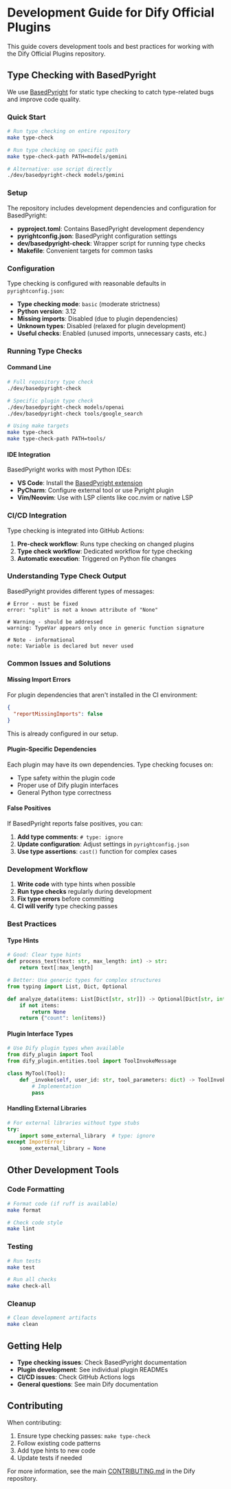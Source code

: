 # Development Guide for Dify Official Plugins

This guide covers development tools and best practices for working with the Dify Official Plugins repository.

## Type Checking with BasedPyright

We use [BasedPyright](https://github.com/detachhead/basedpyright) for static type checking to catch type-related bugs and improve code quality.

### Quick Start

```bash
# Run type checking on entire repository
make type-check

# Run type checking on specific path
make type-check-path PATH=models/gemini

# Alternative: use script directly
./dev/basedpyright-check models/gemini
```

### Setup

The repository includes development dependencies and configuration for BasedPyright:

- **pyproject.toml**: Contains BasedPyright development dependency
- **pyrightconfig.json**: BasedPyright configuration settings
- **dev/basedpyright-check**: Wrapper script for running type checks
- **Makefile**: Convenient targets for common tasks

### Configuration

Type checking is configured with reasonable defaults in `pyrightconfig.json`:

- **Type checking mode**: `basic` (moderate strictness)
- **Python version**: 3.12
- **Missing imports**: Disabled (due to plugin dependencies)
- **Unknown types**: Disabled (relaxed for plugin development)
- **Useful checks**: Enabled (unused imports, unnecessary casts, etc.)

### Running Type Checks

#### Command Line

```bash
# Full repository type check
./dev/basedpyright-check

# Specific plugin type check
./dev/basedpyright-check models/openai
./dev/basedpyright-check tools/google_search

# Using make targets
make type-check
make type-check-path PATH=tools/
```

#### IDE Integration

BasedPyright works with most Python IDEs:

- **VS Code**: Install the [BasedPyright extension](https://marketplace.visualstudio.com/items?itemName=ms-pyright.pyright)
- **PyCharm**: Configure external tool or use Pyright plugin
- **Vim/Neovim**: Use with LSP clients like coc.nvim or native LSP

### CI/CD Integration

Type checking is integrated into GitHub Actions:

1. **Pre-check workflow**: Runs type checking on changed plugins
2. **Type check workflow**: Dedicated workflow for type checking
3. **Automatic execution**: Triggered on Python file changes

### Understanding Type Check Output

BasedPyright provides different types of messages:

```
# Error - must be fixed
error: "split" is not a known attribute of "None"

# Warning - should be addressed  
warning: TypeVar appears only once in generic function signature

# Note - informational
note: Variable is declared but never used
```

### Common Issues and Solutions

#### Missing Import Errors

For plugin dependencies that aren't installed in the CI environment:

```json
{
  "reportMissingImports": false
}
```

This is already configured in our setup.

#### Plugin-Specific Dependencies

Each plugin may have its own dependencies. Type checking focuses on:

- Type safety within the plugin code
- Proper use of Dify plugin interfaces
- General Python type correctness

#### False Positives

If BasedPyright reports false positives, you can:

1. **Add type comments**: `# type: ignore`
2. **Update configuration**: Adjust settings in `pyrightconfig.json`
3. **Use type assertions**: `cast()` function for complex cases

### Development Workflow

1. **Write code** with type hints when possible
2. **Run type checks** regularly during development
3. **Fix type errors** before committing
4. **CI will verify** type checking passes

### Best Practices

#### Type Hints

```python
# Good: Clear type hints
def process_text(text: str, max_length: int) -> str:
    return text[:max_length]

# Better: Use generic types for complex structures
from typing import List, Dict, Optional

def analyze_data(items: List[Dict[str, str]]) -> Optional[Dict[str, int]]:
    if not items:
        return None
    return {"count": len(items)}
```

#### Plugin Interface Types

```python
# Use Dify plugin types when available
from dify_plugin import Tool
from dify_plugin.entities.tool import ToolInvokeMessage

class MyTool(Tool):
    def _invoke(self, user_id: str, tool_parameters: dict) -> ToolInvokeMessage:
        # Implementation
        pass
```

#### Handling External Libraries

```python
# For external libraries without type stubs
try:
    import some_external_library  # type: ignore
except ImportError:
    some_external_library = None
```

## Other Development Tools

### Code Formatting

```bash
# Format code (if ruff is available)
make format

# Check code style  
make lint
```

### Testing

```bash
# Run tests
make test

# Run all checks
make check-all
```

### Cleanup

```bash
# Clean development artifacts
make clean
```

## Getting Help

- **Type checking issues**: Check BasedPyright documentation
- **Plugin development**: See individual plugin READMEs
- **CI/CD issues**: Check GitHub Actions logs
- **General questions**: See main Dify documentation

## Contributing

When contributing:

1. Ensure type checking passes: `make type-check`
2. Follow existing code patterns
3. Add type hints to new code
4. Update tests if needed

For more information, see the main [CONTRIBUTING.md](https://github.com/langgenius/dify/blob/main/CONTRIBUTING.md) in the Dify repository.